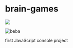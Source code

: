 # brain-games
<a href="https://codeclimate.com/github/codeclimate/codeclimate/maintainability"><img src="https://api.codeclimate.com/v1/badges/a99a88d28ad37a79dbf6/maintainability" /></a>

![beba](https://github.com/monoral01/brain-games/actions/workflows/lint-brain-games.yml/badge.svg)


first JavaScript console project
